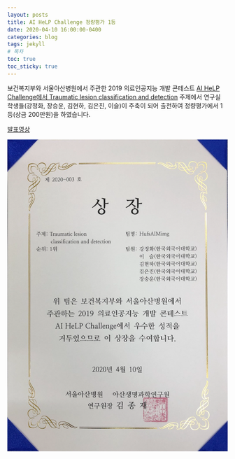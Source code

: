 ```yaml
---
layout: posts
title: AI HeLP Challenge 정량평가 1등
date: 2020-04-10 16:00:00-0400
categories: blog
tags: jekyll
# 목차
toc: true  
toc_sticky: true 
---
```


보건복지부와 서울아산병원에서 주관한 2019 의료인공지능 개발 콘테스트 [AI HeLP Challenge에서 Traumatic lesion classification and detection](https://www.synapse.org/#!Synapse:syn21034537/wiki/599099) 주제에서 연구실 학생들(강정화, 장승운, 김현하, 김은진, 이슬)이 주축이 되어 출전하여 정량평가에서 1등(상금 200만원)을 하였습니다.

[발표영상](https://youtu.be/v1XVpkY08gc?t=5)

![사진1](/assets/img/2020/help2019.png)


